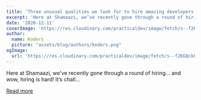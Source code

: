 ```yaml
---
title: 'Three unusual qualities we look for to hire amazing developers'
excerpt: 'Here at Shamaazi, we’ve recently gone through a round of hiring… and wow, hiring is hard!  It’s chall...'
date: '2020-12-11'
coverImage: 'https://res.cloudinary.com/practicaldev/image/fetch/s--f2KGQckF--/c_imagga_scale,f_auto,fl_progressive,h_420,q_auto,w_1000/https://dgls.dev/img/remote/do-what-you-love.jpg'
author:
  name: Koders
  picture: "assets/blog/authors/koders.png"
ogImage:
  url: 'https://res.cloudinary.com/practicaldev/image/fetch/s--f2KGQckF--/c_imagga_scale,f_auto,fl_progressive,h_420,q_auto,w_1000/https://dgls.dev/img/remote/do-what-you-love.jpg'
---
```


Here at Shamaazi, we’ve recently gone through a round of hiring… and wow, hiring is hard!  It’s chall...

[Read more](https://dev.to/dglsparsons/three-unusual-qualities-we-look-for-to-hire-amazing-developers-50pd)
